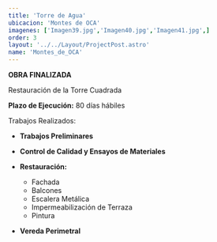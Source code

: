 ```yaml
---
title: 'Torre de Agua'
ubicacion: 'Montes de OCA'
imagenes: ['Imagen39.jpg','Imagen40.jpg','Imagen41.jpg',]
order: 3
layout: '../../Layout/ProjectPost.astro'
name: 'Montes_de_OCA'
---
```

**OBRA FINALIZADA**

Restauración de la Torre Cuadrada

**Plazo de Ejecución:** 80 días hábiles

Trabajos Realizados:

- **Trabajos Preliminares**
  
- **Control de Calidad y Ensayos de Materiales**

- **Restauración:**
  - Fachada
  - Balcones
  - Escalera Metálica
  - Impermeabilización de Terraza
  - Pintura

- **Vereda Perimetral**
